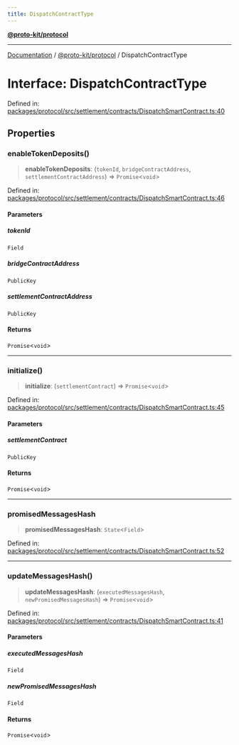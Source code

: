 ```yaml
---
title: DispatchContractType
---
```


[**@proto-kit/protocol**](../README.md)

***

[Documentation](../../../README.md) / [@proto-kit/protocol](../README.md) / DispatchContractType

# Interface: DispatchContractType

Defined in: [packages/protocol/src/settlement/contracts/DispatchSmartContract.ts:40](https://github.com/proto-kit/framework/blob/28efa802e3737fc3b77339148b307ef7246f3ef1/packages/protocol/src/settlement/contracts/DispatchSmartContract.ts#L40)

## Properties

### enableTokenDeposits()

> **enableTokenDeposits**: (`tokenId`, `bridgeContractAddress`, `settlementContractAddress`) => `Promise`\<`void`\>

Defined in: [packages/protocol/src/settlement/contracts/DispatchSmartContract.ts:46](https://github.com/proto-kit/framework/blob/28efa802e3737fc3b77339148b307ef7246f3ef1/packages/protocol/src/settlement/contracts/DispatchSmartContract.ts#L46)

#### Parameters

##### tokenId

`Field`

##### bridgeContractAddress

`PublicKey`

##### settlementContractAddress

`PublicKey`

#### Returns

`Promise`\<`void`\>

***

### initialize()

> **initialize**: (`settlementContract`) => `Promise`\<`void`\>

Defined in: [packages/protocol/src/settlement/contracts/DispatchSmartContract.ts:45](https://github.com/proto-kit/framework/blob/28efa802e3737fc3b77339148b307ef7246f3ef1/packages/protocol/src/settlement/contracts/DispatchSmartContract.ts#L45)

#### Parameters

##### settlementContract

`PublicKey`

#### Returns

`Promise`\<`void`\>

***

### promisedMessagesHash

> **promisedMessagesHash**: `State`\<`Field`\>

Defined in: [packages/protocol/src/settlement/contracts/DispatchSmartContract.ts:52](https://github.com/proto-kit/framework/blob/28efa802e3737fc3b77339148b307ef7246f3ef1/packages/protocol/src/settlement/contracts/DispatchSmartContract.ts#L52)

***

### updateMessagesHash()

> **updateMessagesHash**: (`executedMessagesHash`, `newPromisedMessagesHash`) => `Promise`\<`void`\>

Defined in: [packages/protocol/src/settlement/contracts/DispatchSmartContract.ts:41](https://github.com/proto-kit/framework/blob/28efa802e3737fc3b77339148b307ef7246f3ef1/packages/protocol/src/settlement/contracts/DispatchSmartContract.ts#L41)

#### Parameters

##### executedMessagesHash

`Field`

##### newPromisedMessagesHash

`Field`

#### Returns

`Promise`\<`void`\>
